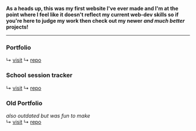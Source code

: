 
**As a heads up, this was my first website I've ever made and I'm at the point where I feel like it doesn't reflect my current web-dev skills so if you're here to judge my work then check out my newer _and much better_ projects!**

---

### Portfolio
↳ [visit](https://reazn.tech)
 ↳ [repo](https://github.com/FlorianRuby/github.io)

### School session tracker
↳ [visit](https://habenwirmorgenopl.info)
 ↳ [repo](https://github.com/florianruby/habenwirmorgenopl.info)

### Old Portfolio
_also outdated but was fun to make_ <br>
↳ [visit](https://old.reazn.tech)
 ↳ [repo](https://github.com/FlorianRuby/reazn-tech)

